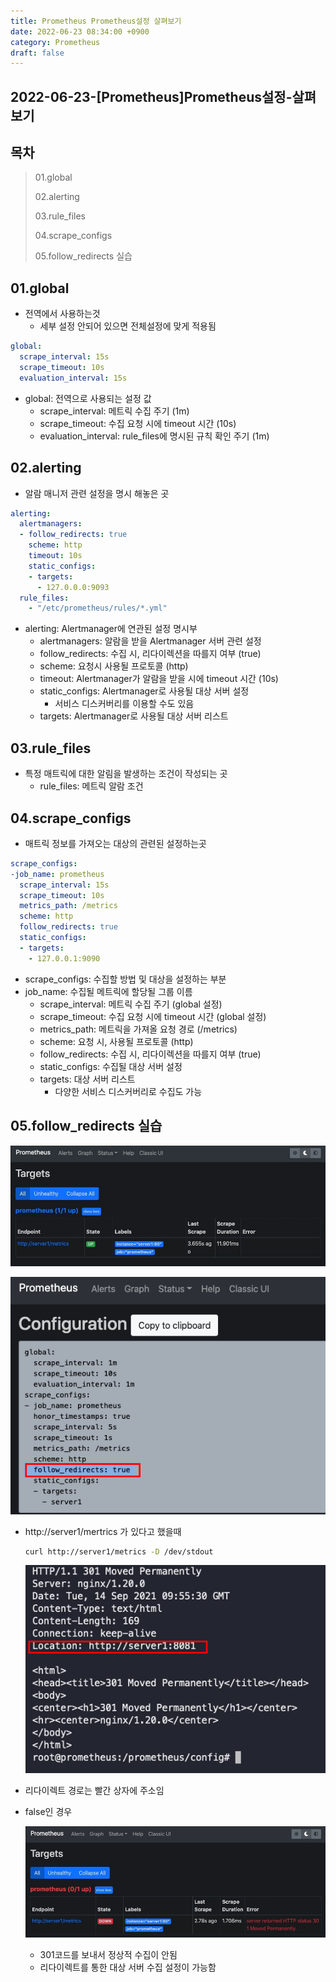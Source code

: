 ```yaml
---
title: Prometheus Prometheus설정 살펴보기
date: 2022-06-23 08:34:00 +0900
category: Prometheus
draft: false
---
```


## 2022-06-23-[Prometheus]Prometheus설정-살펴보기

## 목차

>01.global
>
>02.alerting
>
>03.rule_files
>
>04.scrape_configs
>
>05.follow_redirects 실습

## 01.global

- 전역에서 사용하는것
  - 세부 설정 안되어 있으면 전체설정에 맞게 적용됨

```yml
global:
  scrape_interval: 15s
  scrape_timeout: 10s
  evaluation_interval: 15s
```

- global: 전역으로 사용되는 설정 값
  - scrape_interval: 메트릭 수집 주기 (1m)
  - scrape_timeout: 수집 요청 시에 timeout 시간 (10s)
  - evaluation_interval: rule_files에 명시된 규칙 확인 주기 (1m)

## 02.alerting

- 알람 매니저 관련 설정을 명시 해놓은 곳

```yml
alerting:
  alertmanagers:
  - follow_redirects: true
    scheme: http
    timeout: 10s
    static_configs:
    - targets:
      - 127.0.0.0:9093
  rule_files:
    - "/etc/prometheus/rules/*.yml"
```

- alerting: Alertmanager에 연관된 설정 명시부
  - alertmanagers: 알람을 받을 Alertmanager 서버 관련 설정
  - follow_redirects: 수집 시, 리다이렉션을 따를지 여부 (true)
  - scheme: 요청시 사용될 프로토콜 (http)
  - timeout: Alertmanager가 알람을 받을 시에 timeout 시간 (10s)
  - static_configs: Alertmanager로 사용될 대상 서버 설정
    - 서비스 디스커버리를 이용할 수도 있음
  - targets: Alertmanager로 사용될 대상 서버 리스트

## 03.rule_files

- 특정 매트릭에 대한 알림을 발생하는 조건이 작성되는 곳
  - rule_files: 메트릭 알람 조건

## 04.scrape_configs

- 매트릭 정보를 가져오는 대상의 관련된 설정하는곳

```yml
scrape_configs:
-job_name: prometheus
  scrape_interval: 15s
  scrape_timeout: 10s
  metrics_path: /metrics
  scheme: http
  follow_redirects: true
  static_configs:
  - targets:
    - 127.0.0.1:9090
```

- scrape_configs: 수집할 방법 및 대상을 설정하는 부분
- job_name: 수집될 메트릭에 할당될 그룹 이름
  - scrape_interval: 메트릭 수집 주기 (global 설정)
  - scrape_timeout: 수집 요청 시에 timeout 시간 (global 설정)
  - metrics_path: 메트릭을 가져올 요청 경로 (/metrics)
  -  scheme: 요청 시, 사용될 프로토콜 (http)
  - follow_redirects: 수집 시, 리다이렉션을 따를지 여부 (true)
  - static_configs: 수집될 대상 서버 설정
  - targets: 대상 서버 리스트
    - 다양한 서비스 디스커버리로 수집도 가능

## 05.follow_redirects 실습

![image-20220623090209242](../../assets/img/post/2022-06-23-[Prometheus]Prometheus설정-살펴보기/image-20220623090209242.png)

![image-20220623090341185](../../assets/img/post/2022-06-23-[Prometheus]Prometheus설정-살펴보기/image-20220623090341185.png)

- http://server1/mertrics 가 있다고 했을때

  ```sh
  curl http://server1/metrics -D /dev/stdout
  ```

  ![image-20220623090245577](../../assets/img/post/2022-06-23-[Prometheus]Prometheus설정-살펴보기/image-20220623090245577.png)

- 리다이렉트 경로는 빨간 상자에 주소임

- false인 경우

  ![image-20220623090422920](../../assets/img/post/2022-06-23-[Prometheus]Prometheus설정-살펴보기/image-20220623090422920.png)

  - 301코드를 보내서 정상적 수집이 안됨
  - 리다이렉트를 통한 대상 서버 수집 설정이 가능함

  